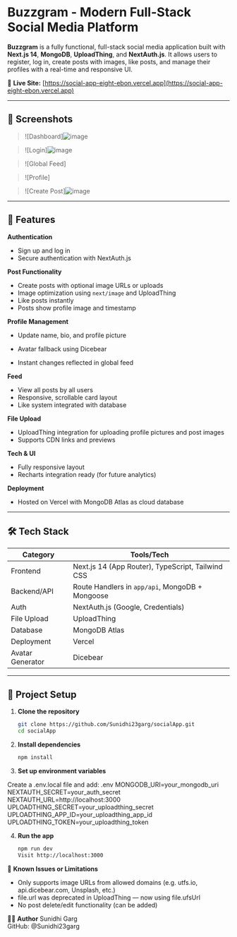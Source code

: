 # Buzzgram - Modern Full-Stack Social Media Platform

**Buzzgram** is a fully functional, full-stack social media application built with **Next.js 14**, **MongoDB**, **UploadThing**, and **NextAuth.js**. It allows users to register, log in, create posts with images, like posts, and manage their profiles with a real-time and responsive UI.

🔗 **Live Site:** [https://social-app-eight-ebon.vercel.app](https://social-app-eight-ebon.vercel.app)

---

## 📸 Screenshots

> ![Dashboard]![image](https://github.com/user-attachments/assets/f5d828f6-5467-42ed-815f-7662757949c9)

> ![Login]![image](https://github.com/user-attachments/assets/c30e1991-87e3-423e-ba26-7b0b7321ecf7)

> ![Global Feed]

> ![Profile]

> ![Create Post]![image](https://github.com/user-attachments/assets/13aa7c69-0510-424f-9c59-ced681f9ba39)


---

## 🚀 Features

**Authentication**
- Sign up and log in
- Secure authentication with NextAuth.js

**Post Functionality**
- Create posts with optional image URLs or uploads
- Image optimization using `next/image` and UploadThing
- Like posts instantly 
- Posts show profile image and timestamp

**Profile Management**
- Update name, bio, and profile picture
- Avatar fallback using Dicebear

- Instant changes reflected in global feed

**Feed**
- View all posts by all users
- Responsive, scrollable card layout
- Like system integrated with database

**File Upload**
- UploadThing integration for uploading profile pictures and post images
- Supports CDN links and previews

**Tech & UI**
- Fully responsive layout
- Recharts integration ready (for future analytics)

**Deployment**
- Hosted on Vercel with MongoDB Atlas as cloud database

---

## 🛠️ Tech Stack

| Category           | Tools/Tech                                      |
|-------------------|--------------------------------------------------|
| Frontend          | Next.js 14 (App Router), TypeScript, Tailwind CSS |
| Backend/API       | Route Handlers in `app/api`, MongoDB + Mongoose |
| Auth              | NextAuth.js (Google, Credentials)               |
| File Upload       | UploadThing                                     |
| Database          | MongoDB Atlas                                   |
| Deployment        | Vercel                                          |
| Avatar Generator  | Dicebear                                        |

---

## 🧰 Project Setup

1. **Clone the repository**
   ```bash
   git clone https://github.com/Sunidhi23garg/socialApp.git
   cd socialApp
   
2. **Install dependencies**
   ```bash
   npm install
   
3. **Set up environment variables**

Create a .env.local file and add:
.env
MONGODB_URI=your_mongodb_uri  
NEXTAUTH_SECRET=your_auth_secret  
NEXTAUTH_URL=http://localhost:3000  
UPLOADTHING_SECRET=your_uploadthing_secret  
UPLOADTHING_APP_ID=your_uploadthing_app_id  
UPLOADTHING_TOKEN=your_uploadthing_token  

4. **Run the app**
   ```bash
   npm run dev
   Visit http://localhost:3000

🧪 **Known Issues or Limitations**
- Only supports image URLs from allowed domains (e.g. utfs.io, api.dicebear.com, Unsplash, etc.)
- file.url was deprecated in UploadThing — now using file.ufsUrl
- No post delete/edit functionality (can be added)

👩‍💻 **Author**
Sunidhi Garg  
GitHub: @Sunidhi23garg
